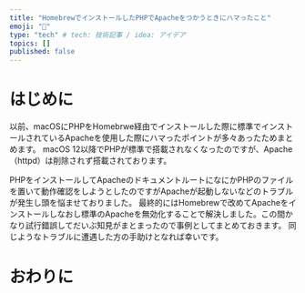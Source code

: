 ```yaml
---
title: "HomebrewでインストールしたPHPでApacheをつかうときにハマったこと"
emoji: "🚧"
type: "tech" # tech: 技術記事 / idea: アイデア
topics: []
published: false
---
```


# はじめに

以前、macOSにPHPをHomebrwe経由でインストールした際に標準でインストールされているApacheを使用した際にハマったポイントが多々あったためまとめます。
macOS 12以降でPHPが標準で搭載されなくなったのですが、Apache（httpd）は削除されず搭載されております。

PHPをインストールしてApacheのドキュメントルートになにかPHPのファイルを置いて動作確認をしようとしたのですがApacheが起動しないなどのトラブルが発生し頭を悩ませておりました。
最終的にはHomebrewで改めてApacheをインストールしなおし標準のApacheを無効化することで解決しました。この間かなり試行錯誤してだいぶ知見がまとまったので事例としてまとめておきます。
同じようなトラブルに遭遇した方の手助けとなれば幸いです。

# おわりに